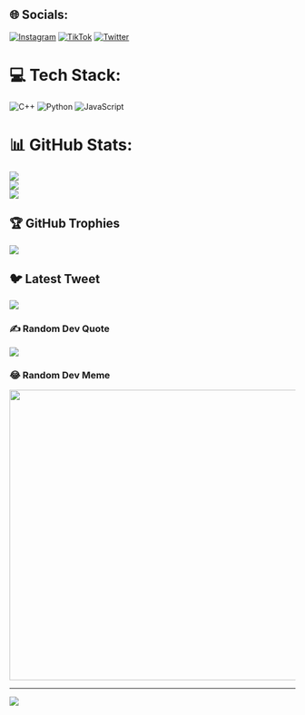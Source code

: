 
## 🌐 Socials:
[![Instagram](https://img.shields.io/badge/Instagram-%23E4405F.svg?logo=Instagram&logoColor=white)](https://instagram.com/slamayoub101) [![TikTok](https://img.shields.io/badge/TikTok-%23000000.svg?logo=TikTok&logoColor=white)](https://tiktok.com/@@AyoubBafouloulou) [![Twitter](https://img.shields.io/badge/Twitter-%231DA1F2.svg?logo=Twitter&logoColor=white)](https://twitter.com/@Ayoub97771098) 

# 💻 Tech Stack:
![C++](https://img.shields.io/badge/c++-%2300599C.svg?style=for-the-badge&logo=c%2B%2B&logoColor=white) ![Python](https://img.shields.io/badge/python-3670A0?style=for-the-badge&logo=python&logoColor=ffdd54) ![JavaScript](https://img.shields.io/badge/javascript-%23323330.svg?style=for-the-badge&logo=javascript&logoColor=%23F7DF1E)
# 📊 GitHub Stats:
![](https://github-readme-stats.vercel.app/api?username=KlausMiclson&theme=radical&hide_border=true&include_all_commits=true&count_private=true)<br/>
![](https://github-readme-streak-stats.herokuapp.com/?user=KlausMiclson&theme=radical&hide_border=true)<br/>
![](https://github-readme-stats.vercel.app/api/top-langs/?username=KlausMiclson&theme=radical&hide_border=true&include_all_commits=true&count_private=true&layout=compact)

## 🏆 GitHub Trophies
![](https://github-profile-trophy.vercel.app/?username=KlausMiclson&theme=discord&no-frame=false&no-bg=false&margin-w=4)

## 🐦 Latest Tweet
[![](https://gtce.itsvg.in/api?username=@Ayoub97771098)](https://github.com/VishwaGauravIn/github-twitter-card-embed)

### ✍️ Random Dev Quote
![](https://quotes-github-readme.vercel.app/api?type=horizontal&theme=radical)

### 😂 Random Dev Meme
<img src="https://random-memer.herokuapp.com/" width="512px"/>

---
[![](https://visitcount.itsvg.in/api?id=KlausMiclson&icon=2&color=4)](https://visitcount.itsvg.in)

<!-- Proudly created with GPRM ( https://gprm.itsvg.in ) -->

